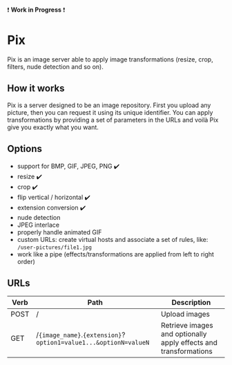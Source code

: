 :exclamation: **Work in Progress** :exclamation:

Pix
===

Pix is an image server able to apply image transformations (resize, crop, filters, nude detection and so on).

How it works
------------

Pix is a server designed to be an image repository. First you upload any picture, then you can request it using its unique identifier. You can apply transformations by providing a set of parameters in the URLs and voilà Pix give you exactly what you want.

Options
-------

* support for BMP, GIF, JPEG, PNG :heavy_check_mark:
* resize :heavy_check_mark:
* crop :heavy_check_mark:
* flip vertical / horizontal :heavy_check_mark:
* extension conversion :heavy_check_mark:
* nude detection
* JPEG interlace
* properly handle animated GIF
* custom URLs: create virtual hosts and associate a set of rules, like: `/user-pictures/file1.jpg`
* work like a pipe (effects/transformations are applied from left to right order)

URLs
----

| Verb | Path | Description |
| ---- | ---- | ----------- |
| POST | /    | Upload images |
| GET  | /`{image_name}`.`{extension}`?`option1=value1...&optionN=valueN` | Retrieve images and optionally apply effects and transformations |
